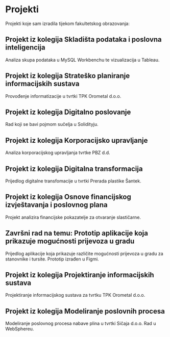 # Projekti
Projekti koje sam izradila tijekom fakultetskog obrazovanja:
## Projekt iz kolegija Skladišta podataka i poslovna inteligencija
Analiza skupa podataka u MySQL Workbenchu te vizualizacija u Tableau.
## Projekt iz kolegija Strateško planiranje informacijskih sustava
Provođenje informatizacije u tvrtki TPK Orometal d.o.o.
## Projekt iz kolegija Digitalno poslovanje
Rad koji se bavi pojmom sučelja u Solidityju. 
## Projekt iz kolegija Korporacijsko upravljanje
Analiza korporacijskog upravljanja tvrtke PBZ d.d.
## Projekt iz kolegija Digitalna transformacija
Prijedlog digitalne transfomacije u tvrtki Prerada plastike Šantek.
## Projekt iz kolegija Osnove financijskog izvještavanja i poslovnog plana
Projekt analizira financijske pokazatelje za otvaranje slastičarne.
## Završni rad na temu: Prototip aplikacije koja prikazuje mogućnosti prijevoza u gradu
Prijedlog aplikacije koja prikazuje različite mogućnosti prijevoza u gradu za stanovnike i tursite. Prototip izrađen u Figmi.
## Projekt iz kolegija Projektiranje informacijskih sustava
Projektiranje informacijskog sustava za tvrtku TPK Orometal d.o.o.
## Projekt iz kolegija Modeliranje poslovnih procesa
Modeliranje poslovnog procesa nabave plina u tvrtki Sičaja d.o.o. Rad u WebSphereu. 
